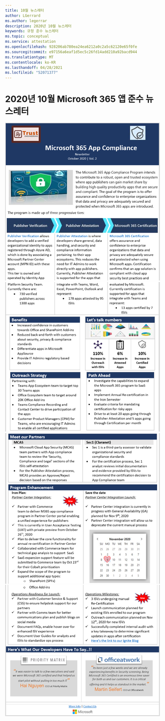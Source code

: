 ```yaml
---
title: 10월 뉴스레터
author: LGerrard
ms.author: legerrar
description: 2020년 10월 뉴스레터
keywords: 규정 준수 뉴스레터
ms.topic: conceptual
ms.service: attestation
ms.openlocfilehash: 928206ab780ea24ea6212a0c2a5c62120e65f0fe
ms.sourcegitcommit: e97156a6eaf1d5ec5c26fd14add210a92bacd944
ms.translationtype: MT
ms.contentlocale: ko-KR
ms.lasthandoff: 04/28/2021
ms.locfileid: "52071377"
---
```

# <a name="october-2020-microsoft-365-app-compliance-newsletter"></a>2020년 10월 Microsoft 365 앱 준수 뉴스레터

![Alt 텍스트 ](../media/Oct_SS1_New.png)
 ![ Alt 텍스트 ](../media/Oct_SS2.PNG)
 ![ Alt 텍스트 ](../media/Oct_SS3.PNG)
 ![ Alt 텍스트](../media/Oct_SS4.PNG)


